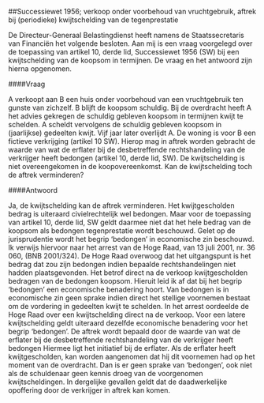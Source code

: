 <meta http-equiv='Content-Type' content='text/html; charset=utf-8' />

##Successiewet 1956; verkoop onder voorbehoud van vruchtgebruik, aftrek bij (periodieke) kwijtschelding van de tegenprestatie

De Directeur-Generaal Belastingdienst heeft namens de Staatssecretaris van Financiën het volgende besloten.     Aan mij is een vraag voorgelegd over de toepassing van artikel 10, derde lid, Successiewet 1956 (SW) bij een kwijtschelding van de koopsom in termijnen. De vraag en het antwoord zijn hierna opgenomen.   

####Vraag

A verkoopt aan B een huis onder voorbehoud van een vruchtgebruik ten gunste van zichzelf. B blijft de koopsom schuldig. Bij de overdracht heeft A het advies gekregen de schuldig gebleven koopsom in termijnen kwijt te schelden. A scheldt vervolgens de schuldig gebleven koopsom in (jaarlijkse) gedeelten kwijt. Vijf jaar later overlijdt A. De woning is voor B een fictieve verkrijging (artikel 10 SW). Hierop mag in aftrek worden gebracht de waarde van wat de erflater bij de desbetreffende rechtshandeling van de verkrijger heeft bedongen (artikel 10, derde lid, SW). De kwijtschelding is niet overeengekomen in de koopovereenkomst. Kan de kwijtschelding toch de aftrek verminderen?    

####Antwoord

Ja, de kwijtschelding kan de aftrek verminderen. Het kwijtgescholden bedrag is uiteraard civielrechtelijk wel bedongen. Maar voor de toepassing van artikel 10, derde lid, SW geldt daarmee niet dat het hele bedrag van de koopsom als bedongen tegenprestatie wordt beschouwd. Gelet op de jurisprudentie wordt het begrip ‘bedongen’ in economische zin beschouwd. Ik verwijs hiervoor naar het arrest van de Hoge Raad, van 13 juli 2001, nr. 36 060, (BNB 2001/324). De Hoge Raad overwoog dat het uitgangspunt is het bedrag dat zou zijn bedongen indien bepaalde rechtshandelingen niet hadden plaatsgevonden. Het betrof direct na de verkoop kwijtgescholden bedragen van de bedongen koopsom. Hieruit leid ik af dat bij het begrip ‘bedongen’ een economische benadering hoort. Van bedongen is in economische zin geen sprake indien direct het stellige voornemen bestaat om de vordering in gedeelten kwijt te schelden. In het arrest oordeelde de Hoge Raad over een kwijtschelding direct na de verkoop. Voor een latere kwijtschelding geldt uiteraard dezelfde economische benadering voor het begrip ‘bedongen’. De aftrek wordt bepaald door de waarde van wat de erflater bij de desbetreffende rechtshandeling van de verkrijger heeft bedongen Hiermee ligt het initiatief bij de erflater. Als de erflater heeft kwijtgescholden, kan worden aangenomen dat hij dit voornemen had op het moment van de overdracht. Dan is er geen sprake van ‘bedongen’, ook niet als de schuldenaar geen kennis droeg van de voorgenomen kwijtscheldingen. In dergelijke gevallen geldt dat de daadwerkelijke opoffering door de verkrijger in aftrek kan komen.     
